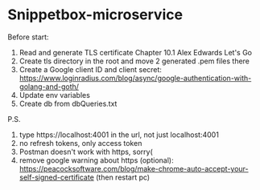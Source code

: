 # Snippetbox-microservice

Before start:

1) Read and generate TLS certificate Chapter 10.1 Alex Edwards Let's Go
2) Create tls directory in the root and move 2 generated .pem files there
3) Create a Google client ID and client secret:
  https://www.loginradius.com/blog/async/google-authentication-with-golang-and-goth/
4) Update env variables
5) Create db from dbQueries.txt

P.S.
1) type https://localhost:4001 in the url, not just localhost:4001
2) no refresh tokens, only access token
3) Postman doesn't work with https, sorry(
4) remove google warning about https (optional):
  https://peacocksoftware.com/blog/make-chrome-auto-accept-your-self-signed-certificate (then restart pc)